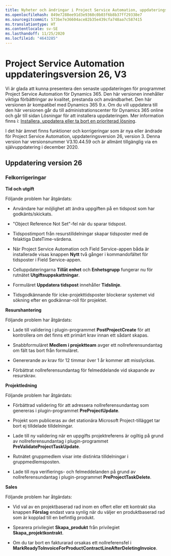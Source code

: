 ```yaml
---
title: Nyheter och ändringar i Project Service Automation, uppdateringsversion 26, version 3
ms.openlocfilehash: 849e7288ee91d3e9360c0b03f6b8b37ff29338e7
ms.sourcegitcommit: 573be7e36604ace82b35e439cfa748aa7c587415
ms.translationtype: HT
ms.contentlocale: sv-SE
ms.lasthandoff: 11/25/2020
ms.locfileid: "4643285"
---
```

<a name="project-service-automation-update-release-26-v3"></a>Project Service Automation uppdateringsversion 26, V3
================================================

Vi är glada att kunna presentera den senaste uppdateringen för programmet Project Service Automation för Dynamics 365. Den här versionen innehåller viktiga förbättringar av kvalitet, prestanda och användbarhet. Den här versionen är kompatibel med Dynamics 365 9.x. Om du vill uppdatera till den här versionen går du till administrationscenter för Dynamics 365 online och går till sidan Lösningar för att installera uppdateringen. Mer information finns i: [Installera, uppdatera eller ta bort en prioriterad lösning](https://docs.microsoft.com/power-platform/admin/install-remove-preferred-solution).

I det här ämnet finns funktioner och korrigeringar som är nya eller ändrade för Project Service Automation, uppdateringsversion 26, version 3. Denna version har versionsnummer V3.10.44.59 och är allmänt tillgänglig via en självuppdatering i december 2020.

<a name="update-release-26"></a>Uppdatering version 26
-----------------

### <a name="bug-fixes"></a>Felkorrigeringar

**Tid och utgift**

Följande problem har åtgärdats:

-   Användare har möjlighet att ändra uppgiften på en tidspost som har godkänts/skickats.

-   "Object Reference Not Set"-fel när du sparar tidspost.

-   Tidspostimport från resurstilldelningar skapar tidsposter med de felaktiga DateTime-värdena.

-   När Project Service Automation och Field Service-appen båda är installerade visas knappen **Nytt** två gånger i kommandofältet för tidsposter i Field Service-appen.

-   Celluppdateringarna **Tillåt enhet** och **Enhetsgrupp** fungerar nu för rutnätet **Utgiftsuppskattningar**.

-   Formuläret **Uppdatera tidspost** innehåller **Tidslinje**.

-   Tidsgodkännande för icke-projekttidsposter blockerar systemet vid sökning efter en godkännar-roll för projektet.

**Resurshantering**

Följande problem har åtgärdats:

-   Lade till validering i plugin-programmet **PostProjectCreate** för att kontrollera om det finns ett primärt krav innan ett sådant skapas.

-   Snabbformuläret **Medlem i projektteam** avger ett nollreferensundantag om fält tas bort från formuläret.

-   Genererande av krav för 12 timmar över 1 år kommer att misslyckas.

-   Förbättrat nollreferensundantag för felmeddelande vid skapande av resurskrav.

**Projektledning**

Följande problem har åtgärdats:

-   Förbättrad validering för att adressera nollreferensundantag som genereras i plugin-programmet **PreProjectUpdate**.

-   Projekt som publiceras av det stationära Microsoft Project-tillägget tar bort ej tilldelade tilldelningar.

-   Lade till ny validering när en uppgifts projektreferens är ogiltig på grund av nollreferensundantag i plugin-programmet **PreValidateProjectTaskUpdate**.

-   Rutnätet gruppmedlem visar inte distinkta tilldelningar i gruppmedlemsposten.

-   Lade till nya verifierings- och felmeddelanden på grund av nollreferensundantag i plugin-programmet **PreProjectTaskDelete**.

**Sales**

Följande problem har åtgärdats:

-   Vid val av en projektbaserad rad inom en offert eller ett kontrakt ska knappen **Förslag** endast vara synlig när du väljer en produktbaserad rad som är kopplad till en befintlig produkt.

-   Spearera privilegiet **Skapa_produkt** från privilegiet **Skapa_projektkontrakt**.

-   Om du tar bort en fakturarad orsakas ett nollreferensfel i **MarkReadyToInvoiceForProductContractLineAfterDeletingInvoice**.
